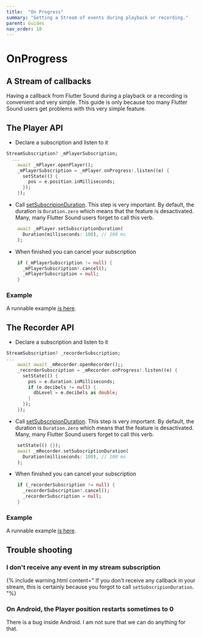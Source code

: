 ```yaml
---
title:  "On Progress"
summary: "Getting a Stream of events during playback or recording."
parent: Guides
nav_order: 10
---
```

# OnProgress
## A Stream of callbacks

Having a callback from Flutter Sound during a playback or a recording is convenient and very simple.
This guide is only because too many Flutter Sound users
get problems with this very simple feature.

## The Player API

- Declare a subscription and listen to it
```dart
StreamSubscription? _mPlayerSubscription;
  ...
    await _mPlayer.openPlayer();
    _mPlayerSubscription = _mPlayer.onProgress!.listen((e) {
      setState(() {
        pos = e.position.inMilliseconds;
      });
    });
```

- Call [setSubscripionDuration](/api/player/FlutterSoundPlayer/setSubscriptionDuration.html). This step is very important. By default, the duration is `Duration.zero` which means that the feature is desactivated. Many, many Flutter Sound users forget to call this verb.
```dart
    await _mPlayer.setSubscriptionDuration(
      Duration(milliseconds: 100), // 100 ms
    );
```

- When finished you can cancel your subscription
```dart
    if (_mPlayerSubscription != null) {
      _mPlayerSubscription!.cancel();
      _mPlayerSubscription = null;
    }
```

### Example

A runnable example [is here](/tau/examples/ex_player_onProgress.html).


## The Recorder API

- Declare a subscription and listen to it
```dart
StreamSubscription? _recorderSubscription;
...
    await await _mRecorder.openRecorder();;
    _recorderSubscription = _mRecorder.onProgress!.listen((e) {
      setState(() {
        pos = e.duration.inMilliseconds;
        if (e.decibels != null) {
          dbLevel = e.decibels as double;
        }
      });
    });
```

- Call [setSubscripionDuration](/api/recorder/FlutterSoundRecorder/setSubscriptionDuration.html). This step is very important. By default, the duration is `Duration.zero` which means that the feature is desactivated. Many, many Flutter Sound users forget to call this verb.
```dart
    setState(() {});
    await _mRecorder.setSubscriptionDuration(
      Duration(milliseconds: 100), // 100 ms
    );
```

- When finished you can cancel your subscription
```dart
    if (_recorderSubscription != null) {
      _recorderSubscription!.cancel();
      _recorderSubscription = null;
    }
```

### Example
A runnable example [is here](/tau/examples/ex_recorder_onProgress.html).

## Trouble shooting

### I don't receive any event in my stream subscription
{% include warning.html content="
If you don't receive any callback in your stream, this is certainly because you forgot to call `setSubscripionDuration`.
"%}


### On Android, the Player position restarts sometimes to 0

There is a bug inside Android. I am not sure that we can do anything for that.